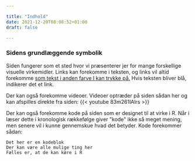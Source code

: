 ```yaml
---

title: "Indhold"
date: 2021-12-20T08:08:52+01:00
draft: false

---
```


### Sidens grundlæggende symbolik
Siden fungerer som et sted hvor vi præsenterer jer for mange forskellige visuelle virkemidler. Links kan forekomme i teksten, og links vil altid forekomme [som tekst i anden farve I kan trykke på.](https://youtu.be/dQw4w9WgXcQ) Hvis teksten bliver blå, indikerer det et link.

Der kan også forekomme videoer. Videoer optræder på siden sådan her og kan afspilles direkte fra siden:
{{< youtube 83m261lAlrs >}}

Der kan også forekomme kode på siden som er designet til at virke i R. Når i læser dette i kronologisk rækkefølge giver "kode" ikke så meget mening, men senere vil i kunne gennemskue hvad det betyder. Kode forekommer sådan:

```
Det her er en kodeblok
Der kan være alle mulige ting her
Fælles er, at de kan køre i R
```
